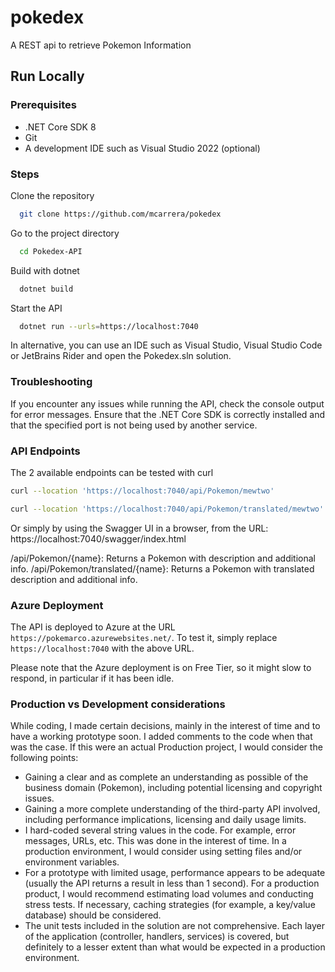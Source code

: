 # pokedex
A REST api to retrieve Pokemon Information

## Run Locally

### Prerequisites
- .NET Core SDK 8
- Git
- A development IDE such as Visual Studio 2022 (optional)

### Steps

Clone the repository

```bash
  git clone https://github.com/mcarrera/pokedex
```

Go to the project directory
```bash
  cd Pokedex-API
```

Build with dotnet
```bash
  dotnet build
```

Start the API

```bash
  dotnet run --urls=https://localhost:7040
```

In alternative, you can use an IDE such as Visual Studio, Visual Studio Code or JetBrains Rider and open the Pokedex.sln solution.

### Troubleshooting
If you encounter any issues while running the API, check the console output for error messages. Ensure that the .NET Core SDK is correctly installed and that the specified port is not being used by another service.

### API Endpoints
The 2 available endpoints can be tested with curl

```bash
curl --location 'https://localhost:7040/api/Pokemon/mewtwo'

curl --location 'https://localhost:7040/api/Pokemon/translated/mewtwo'

```
Or simply by using the Swagger UI in a browser, from the URL: https://localhost:7040/swagger/index.html


/api/Pokemon/{name}: Returns a Pokemon with description and additional info.
/api/Pokemon/translated/{name}: Returns a Pokemon with translated description and additional info.

### Azure Deployment
The API is deployed to Azure at the URL `https://pokemarco.azurewebsites.net/`. To test it, simply replace `https://localhost:7040` with the above URL.

Please note that the Azure deployment is on Free Tier, so it might slow to respond, in particular if it has been idle.

### Production vs Development considerations
While coding, I made certain decisions, mainly in the interest of time and to have a working prototype soon. I added comments to the code when that was the case. 
If this were an actual Production project, I would consider the following points:
* Gaining a clear and as complete an understanding as possible of the business domain (Pokemon), including potential licensing and copyright issues.
* Gaining a more complete understanding of the third-party API involved, including performance implications, licensing and daily usage limits.
* I hard-coded several string values in the code. For example, error messages, URLs, etc. This was done in the interest of time. In a production environment, I would consider using setting files and/or environment variables.
* For a prototype with limited usage, performance appears to be adequate (usually the API returns a result in less than 1 second). For a production product, I would recommend estimating load volumes and conducting stress tests. If necessary, caching strategies (for example, a key/value database) should be considered.
* The unit tests included in the solution are not comprehensive. Each layer of the application (controller, handlers, services) is covered, but definitely to a lesser extent than what would be expected in a production environment.
